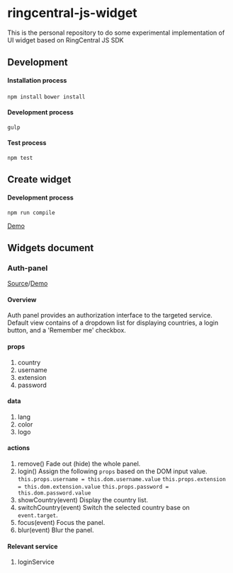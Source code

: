 # ringcentral-js-widget
This is the personal repository to do some experimental implementation of UI widget based on RingCentral JS SDK

## Development
#### Installation process
`npm install`
`bower install`
#### Development process
`gulp`
#### Test process
`npm test`

## Create widget
#### Development process
`npm run compile`

[Demo](http://lingforcc.github.io/ringcentral-js-widget/demo/fancy.html)

## Widgets document

###  Auth-panel 
[Source](https://github.com/LingForCC/ringcentral-js-widget/blob/master/template/auth-panel.html)/[Demo](https://github.com/LingForCC/ringcentral-js-widget/blob/master/template/auth-panel.html)

#### Overview
Auth panel provides an authorization interface to the targeted service. Default view contains of a dropdown list for displaying countries, a login button, and a 'Remember me' checkbox.


#### props
1. country
2. username
3. extension
4. password

#### data
1. lang
2. color
3. logo

#### actions
1. remove()
   Fade out (hide) the whole panel.
2. login()
   Assign the following  `props` based on the DOM input value.
   `this.props.username = this.dom.username.value`
   `this.props.extension = this.dom.extension.value`
   `this.props.password = this.dom.password.value`
3. showCountry(event)
   Display the country list.    
4. switchCountry(event)
    Switch the selected country base on `event.target`.
5. focus(event)
    Focus the panel.
6. blur(event)
    Blur the panel.

#### Relevant service
1. loginService
